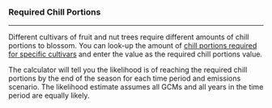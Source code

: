 ### Required Chill Portions

---

Different cultivars of fruit and nut trees require different amounts of chill portions to blossom. You can look-up the amount of <a href='http://fruitsandnuts.ucdavis.edu/Weather_Services/chilling_accumulation_models/CropChillReq/' target='_blank' rel='noopener'>chill portions required for specific cultivars</a> and enter the value as the required chill portions value. 

The calculator will tell you the likelihood is of reaching the required chill portions by the end of the season for each time period and emissions scenario. The likelihood estimate assumes all GCMs and all years in the time period are equally likely.
